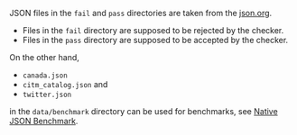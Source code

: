 JSON files in the `fail` and `pass` directories are taken from the [json.org](http://json.org/JSON_checker/).
- Files in the `fail` directory are supposed to be rejected by the checker.
- Files in the `pass` directory are supposed to be accepted by the checker.

On the other hand,
- `canada.json`
- `citm_catalog.json` and 
- `twitter.json`

in the `data/benchmark` directory can be used for benchmarks, see [Native JSON Benchmark](https://github.com/miloyip/nativejson-benchmark).
